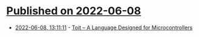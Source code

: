 # [Published on 2022-06-08](index.md)

* [2022-06-08, 13:11:11](https://news.ycombinator.com/item?id=31666761) - [Toit – A Language Designed for Microcontrollers](https://toitlang.org)
